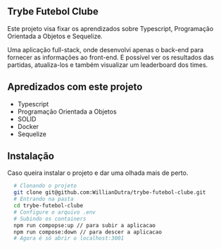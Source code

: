 
## Trybe Futebol Clube

Este projeto visa fixar os aprendizados sobre Typescript, Programação Orientada a Objetos e Sequelize.

Uma aplicação full-stack, onde desenvolvi apenas o back-end para fornecer as informações ao front-end. E possível ver os resultados das partidas, atualiza-los e também visualizar um leaderboard dos times.
## Apredizados com este projeto

- Typescript
- Programação Orientada a Objetos
- SOLID
- Docker
- Sequelize


## Instalação

Caso queira instalar o projeto e dar uma olhada mais de perto.

```bash
  # Clonando o projeto
  git clone git@github.com:WillianDutra/trybe-futebol-clube.git
  # Entrando na pasta
  cd trybe-futebol-clube
  # Configure o arquivo .env
  # Subindo os containers
  npm run compopse:up // para subir a aplicacao
  npm run compose:down // para descer a aplicacao
  # Agora é só abrir o localhost:3001
```
